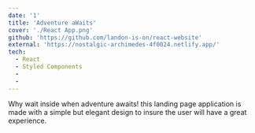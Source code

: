 ```yaml
---
date: '1'
title: 'Adventure aWaits'
cover: './React App.png'
github: 'https://github.com/landon-is-on/react-website'
external: 'https://nostalgic-archimedes-4f0024.netlify.app/'
tech:
  - React
  - Styled Components
  - 
  - 
---
```


Why wait inside when adventure awaits! this landing page application is made with a simple but elegant design to insure the user will have a great experience.
